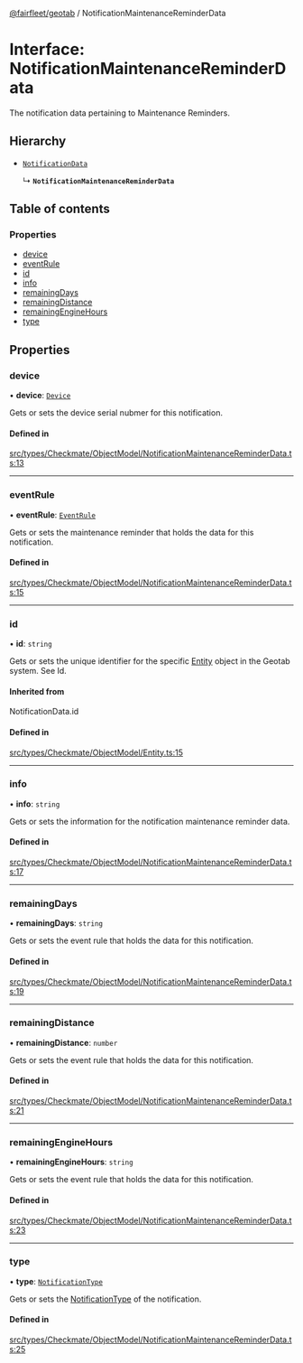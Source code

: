 [@fairfleet/geotab](../README.md) / NotificationMaintenanceReminderData

# Interface: NotificationMaintenanceReminderData

The notification data pertaining to Maintenance Reminders.

## Hierarchy

- [`NotificationData`](../README.md#notificationdata)

  ↳ **`NotificationMaintenanceReminderData`**

## Table of contents

### Properties

- [device](NotificationMaintenanceReminderData.md#device)
- [eventRule](NotificationMaintenanceReminderData.md#eventrule)
- [id](NotificationMaintenanceReminderData.md#id)
- [info](NotificationMaintenanceReminderData.md#info)
- [remainingDays](NotificationMaintenanceReminderData.md#remainingdays)
- [remainingDistance](NotificationMaintenanceReminderData.md#remainingdistance)
- [remainingEngineHours](NotificationMaintenanceReminderData.md#remainingenginehours)
- [type](NotificationMaintenanceReminderData.md#type)

## Properties

### device

• **device**: [`Device`](Device.md)

Gets or sets the device serial nubmer for this notification.

#### Defined in

[src/types/Checkmate/ObjectModel/NotificationMaintenanceReminderData.ts:13](https://github.com/fairfleet/geotab/blob/d57d931/src/types/Checkmate/ObjectModel/NotificationMaintenanceReminderData.ts#L13)

___

### eventRule

• **eventRule**: [`EventRule`](EventRule.md)

Gets or sets the maintenance reminder that holds the data for this notification.

#### Defined in

[src/types/Checkmate/ObjectModel/NotificationMaintenanceReminderData.ts:15](https://github.com/fairfleet/geotab/blob/d57d931/src/types/Checkmate/ObjectModel/NotificationMaintenanceReminderData.ts#L15)

___

### id

• **id**: `string`

Gets or sets the unique identifier for the specific [Entity](Entity.md) object in the Geotab system. See Id.

#### Inherited from

NotificationData.id

#### Defined in

[src/types/Checkmate/ObjectModel/Entity.ts:15](https://github.com/fairfleet/geotab/blob/d57d931/src/types/Checkmate/ObjectModel/Entity.ts#L15)

___

### info

• **info**: `string`

Gets or sets the information for the notification maintenance reminder data.

#### Defined in

[src/types/Checkmate/ObjectModel/NotificationMaintenanceReminderData.ts:17](https://github.com/fairfleet/geotab/blob/d57d931/src/types/Checkmate/ObjectModel/NotificationMaintenanceReminderData.ts#L17)

___

### remainingDays

• **remainingDays**: `string`

Gets or sets the event rule that holds the data for this notification.

#### Defined in

[src/types/Checkmate/ObjectModel/NotificationMaintenanceReminderData.ts:19](https://github.com/fairfleet/geotab/blob/d57d931/src/types/Checkmate/ObjectModel/NotificationMaintenanceReminderData.ts#L19)

___

### remainingDistance

• **remainingDistance**: `number`

Gets or sets the event rule that holds the data for this notification.

#### Defined in

[src/types/Checkmate/ObjectModel/NotificationMaintenanceReminderData.ts:21](https://github.com/fairfleet/geotab/blob/d57d931/src/types/Checkmate/ObjectModel/NotificationMaintenanceReminderData.ts#L21)

___

### remainingEngineHours

• **remainingEngineHours**: `string`

Gets or sets the event rule that holds the data for this notification.

#### Defined in

[src/types/Checkmate/ObjectModel/NotificationMaintenanceReminderData.ts:23](https://github.com/fairfleet/geotab/blob/d57d931/src/types/Checkmate/ObjectModel/NotificationMaintenanceReminderData.ts#L23)

___

### type

• **type**: [`NotificationType`](../README.md#notificationtype)

Gets or sets the [NotificationType](../README.md#notificationtype) of the notification.

#### Defined in

[src/types/Checkmate/ObjectModel/NotificationMaintenanceReminderData.ts:25](https://github.com/fairfleet/geotab/blob/d57d931/src/types/Checkmate/ObjectModel/NotificationMaintenanceReminderData.ts#L25)
